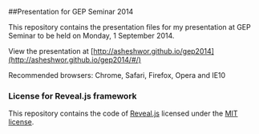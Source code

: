 ##Presentation for GEP Seminar 2014

This repository contains the presentation files for my presentation at GEP Seminar to be held on Monday, 1 September 2014.

View the presentation at [http://asheshwor.github.io/gep2014](http://asheshwor.github.io/gep2014/#/)

Recommended browsers: Chrome, Safari, Firefox, Opera and IE10

### License for Reveal.js framework

This repository contains the code of [Reveal.js](https://github.com/hakimel/reveal.js) licensed under the [MIT license](https://github.com/asheshwor/gep2014/blob/master/LICENSE).
